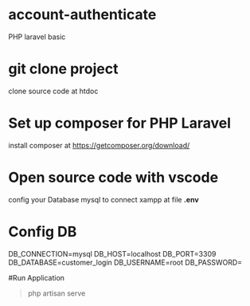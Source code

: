 # account-authenticate
PHP laravel basic
# git clone project
clone source code at htdoc
# Set up composer for PHP Laravel
install composer at https://getcomposer.org/download/
# Open source code with vscode
config your Database mysql to connect xampp at file **.env**
# Config DB
DB_CONNECTION=mysql
DB_HOST=localhost
DB_PORT=3309
DB_DATABASE=customer_login
DB_USERNAME=root
DB_PASSWORD=

#Run Application
>php artisan serve
